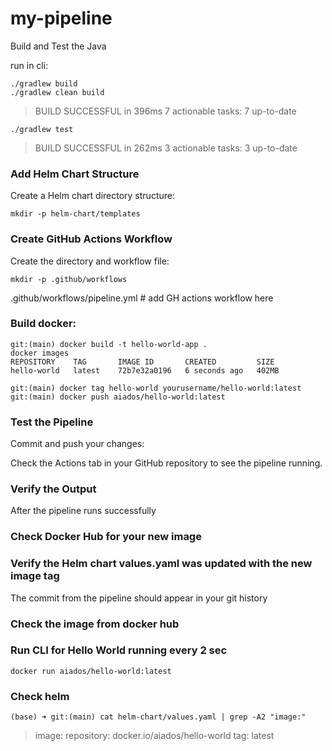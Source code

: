 
# my-pipeline

Build and Test the Java 

run in cli:

```
./gradlew build
./gradlew clean build
```

>BUILD SUCCESSFUL in 396ms
7 actionable tasks: 7 up-to-date

``` 
./gradlew test
```

>BUILD SUCCESSFUL in 262ms
3 actionable tasks: 3 up-to-date


### Add Helm Chart Structure
Create a Helm chart directory structure:

```
mkdir -p helm-chart/templates
```



### Create GitHub Actions Workflow
Create the directory and workflow file:


```
mkdir -p .github/workflows
```

.github/workflows/pipeline.yml      # add GH actions workflow here


### Build docker:

```
git:(main) docker build -t hello-world-app .
docker images
REPOSITORY    TAG       IMAGE ID       CREATED         SIZE
hello-world   latest    72b7e32a0196   6 seconds ago   402MB

git:(main) docker tag hello-world yourusername/hello-world:latest
git:(main) docker push aiados/hello-world:latest
```



### Test the Pipeline
Commit and push your changes:

Check the Actions tab in your GitHub repository to see the pipeline running.

### Verify the Output
After the pipeline runs successfully

### Check Docker Hub for your new image

### Verify the Helm chart values.yaml was updated with the new image tag

The commit from the pipeline should appear in your git history

### Check the image from docker hub


### Run CLI for Hello World running every 2 sec
```
docker run aiados/hello-world:latest
```


### Check helm

                   
``` 
(base) ➜ git:(main) cat helm-chart/values.yaml | grep -A2 "image:"
```
> image:
  repository: docker.io/aiados/hello-world
  tag: latest




